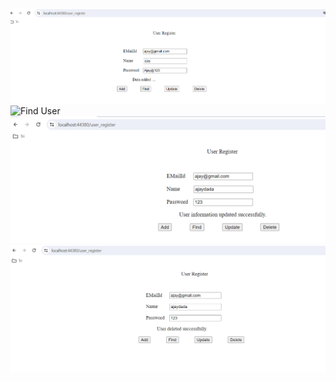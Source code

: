 ![Add User](https://raw.githubusercontent.com/abhijit737/CRUD_asp.net_SP/main/images_CRUD_SP/add_user2.png)
![Find User]([https://raw.githubusercontent.com/abhijit737/CRUD_asp.net_SP/main/images_CRUD_SP/user_Find.png](https://github.com/abhijit737/CRUD_asp.net_SP/blob/main/images_CRUD_SP/User_Find.png))
![Update user](https://raw.githubusercontent.com/abhijit737/CRUD_asp.net_SP/main/images_CRUD_SP/User_updated.png)
![Delete User](https://raw.githubusercontent.com/abhijit737/CRUD_asp.net_SP/main/images_CRUD_SP/User_deleted.png)


